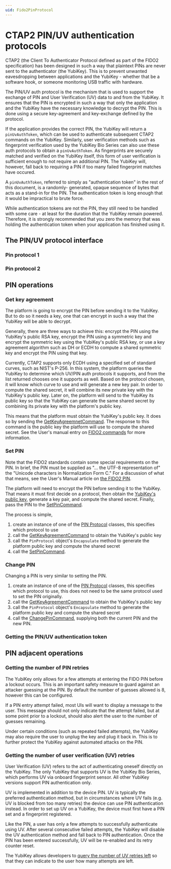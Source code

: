 ```yaml
---
uid: Fido2PinProtocol
---
```


<!-- Copyright 2022 Yubico AB

Licensed under the Apache License, Version 2.0 (the "License");
you may not use this file except in compliance with the License.
You may obtain a copy of the License at

    http://www.apache.org/licenses/LICENSE-2.0

Unless required by applicable law or agreed to in writing, software
distributed under the License is distributed on an "AS IS" BASIS,
WITHOUT WARRANTIES OR CONDITIONS OF ANY KIND, either express or implied.
See the License for the specific language governing permissions and
limitations under the License. -->

# CTAP2 PIN/UV authentication protocols

CTAP2 (the Client To Authenticator Protocol defined as part of the FIDO2 specification) has been designed in such
a way that plaintext PINs are never sent to the authenticator (the YubiKey). This is to prevent unwanted
eavesdropping between applications and the YubiKey - whether that be a software hook, or someone monitoring
USB traffic with hardware.

The PIN/UV auth protocol is the mechanism that is used to support the exchange of PIN and User Verification (UV)
data to and from the YubiKey. It ensures that the PIN is encrypted in such a way that only the application
and the YubiKey have the necessary knowledge to decrypt the PIN. This is done using a secure key-agreement and
key-exchange defined by the protocol.

If the application provides the correct PIN, the YubiKey will return a `pinUvAuthToken`, which can be used to
authenticate subsequent CTAP2 commands on the YubiKey. Similarly, user verification methods such as fingerprint
verification used by the YubiKey Bio Series can also use these auth protocols to obtain a `pinUvAuthToken`.
As fingerprints are securely matched and verified on the YubiKey itself, this form of user verification is
sufficient enough to not require an additional PIN. The YubiKey will, however, fall back to requiring a PIN
if too many failed fingerprint matches have occured.

A `pinUvAuthToken`, referred to simply as "authentication token" in the rest of this document, is a randomly-
generated, opaque sequence of bytes that acts as a stand-in for the PIN. The authentication token is long
enough that it would be impractical to brute force.

While authentication tokens are not the PIN, they still need to be handled with some care - at least for the
duration that the YubiKey remain powered. Therefore, it is strongly recommended that you zero the memory
that was holding the authentication token when your application has finished using it.

## The PIN/UV protocol interface

### Pin protocol 1

### Pin protocol 2

## PIN operations

### Get key agreement

The platform is going to encrypt the PIN before sending it to the YubiKey. But to do so it
needs a key, one that can encrypt in such a way that the YubiKey will be able to decrypt.

Generally, there are three ways to achieve this: encrypt the PIN using the YubiKey's
public RSA key, encrypt the PIN using a symmetric key and encrypt the symmetric key using
the YubiKey's public RSA key, or use a key agreement algorithm such as DH or ECDH to
compute a shared symmetric key and encrypt the PIN using that key.

Currently, CTAP2 supports only ECDH using a specified set of standard curves, such as
NIST's P-256. In this system, the platform queries the YubiKey to determine which UV/PIN
auth protocols it supports, and from the list returned chooses one it supports as well.
Based on the protocol chosen, it will know which curve to use and will generate a new key
pair. In order to compute the shared secret, it will combine its new private key with the
YubiKey's public key. Later on, the platform will send to the YubiKey its public key so
that the YubiKey can generate the same shared secret by combining its private key with the
platform's public key.

This means that the platform must obtain the YubiKey's public key. It does so by sending
the [GetKeyAgreemnetCommand](xref:Yubico.YubiKey.Fido2.Commands.GetKeyAgreementCommand).
The response to this command is the public key the platform will use to compute the shared
secret. See the User's manual entry on
[FIDO2 commands](fido2-commands.md#get-key-agreement) for more information.

### Set PIN

Note that the FIDO2 standards contain some special requirements on the PIN. In brief, the
PIN must be supplied as "... the UTF-8 representation of" the "Unicode characters in
Normalization Form C." For a discussion of what that means, see the User's Manual article
on [the FIDO2 PIN](fido2-pin.md).

The platform will need to encrypt the PIN before sending it to the YubiKey. That means it
must first decide on a protocol, then obtain the
[YubiKey's public key](#get-key-agreement), generate a key pair, and compute the shared
secret. Finally, pass the PIN to the
[SetPinCommand](xref:Yubico.YubiKey.Fido2.Commands.SetPinCommand).

The process is simple,

1. create an instance of one of the
[PIN Protocol](xref:Yubico.YubiKey.Fido2.PinProtocols.PinUvAuthProtocolBase) classes,
this specifies which protocol to use
2. call the
[GetKeyAgreementCommand](xref:Yubico.YubiKey.Fido2.Commands.GetKeyAgreementCommand) to
obtain the YubiKey's public key
3. call the `PinProtocol` object's `Encapsulate` method to generate the platform public
key and compute the shared secret
4. call the [SetPinCommand](xref:Yubico.YubiKey.Fido2.Commands.SetPinCommand).

### Change PIN

Changing a PIN is very similar to setting the PIN.

1. create an instance of one of the
[PIN Protocol](xref:Yubico.YubiKey.Fido2.PinProtocols.PinUvAuthProtocolBase) classes,
this specifies which protocol to use, this does not need to be the same protocol used to
set the PIN originally.
2. call the
[GetKeyAgreementCommand](xref:Yubico.YubiKey.Fido2.Commands.GetKeyAgreementCommand) to
obtain the YubiKey's public key
3. call the `PinProtocol` object's `Encapsulate` method to generate the platform public
key and compute the shared secret
4. call the [ChangePinCommand](xref:Yubico.YubiKey.Fido2.Commands.ChangePinCommand),
supplying both the current PIN and the new PIN.

### Getting the PIN/UV authentication token

## PIN adjacent operations

### Getting the number of PIN retries

The YubiKey only allows for a few attempts at entering the FIDO PIN before a lockout occurs. This is an
important safety measure to guard against an attacker guessing at the PIN. By default the number of
guesses allowed is 8, however this can be configured.

If a PIN entry attempt failed, most UIs will want to display a message to the user. This message should
not only indicate that the attempt failed, but at some point prior to a lockout, should also alert the
user to the number of guesses remaining.

Under certain conditions (such as repeated failed attempts), the YubiKey may also require the user to
unplug the key and plug it back in. This is to further protect the YubiKey against automated attacks
on the PIN.

### Getting the number of user verification (UV) retries

User Verification (UV) refers to the act of authenticating oneself directly on the YubiKey. The only
YubiKey that supports UV is the YubiKey Bio Series, which performs UV via onboard fingerprint sensor.
All other YubiKey versions support PIN authentication only.

UV is implemented in addition to the device PIN. UV is typically the preferred authentication method,
but in circumstances where UV fails (e.g. UV is blocked from too many retries) the device can use
PIN authentication instead. In order to set up UV on a YubiKey, the device must first have a PIN set
and a fingerprint registered.

Like the PIN, a user has only a few attempts to successfully authenticate using UV. After several
consecutive failed attempts, the YubiKey will disable the UV authentication method and fall back
to PIN authentication. Once the PIN has been entered successfully, UV will be re-enabled and its
retry counter reset.

The YubiKey allows developers to
[query the number of UV retries left](xref:Yubico.YubiKey.Fido2.Commands.GetUvRetriesCommand)
so that they can indicate to the user how many attempts are left.
